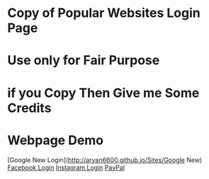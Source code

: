 # Copy of Popular Websites Login Page

# Use only for Fair Purpose

# if you Copy Then Give me Some Credits

# Webpage Demo
  
  [Google New Login](http://aryan6600.github.io/Sites/Google New)
  [Facebook Login](http://aryan6600.github.io/Sites/Facebook)
  [Instagram Login](http://aryan6600.github.io/Sites/Instagram)
  [PayPal](http://aryan6600.github.io/Sites/PayPal)
